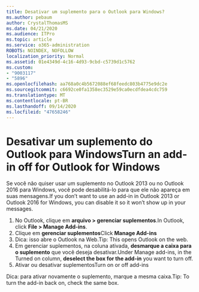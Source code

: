 ```yaml
---
title: Desativar um suplemento para o Outlook para Windows?
ms.author: pebaum
author: CrystalThomasMS
ms.date: 04/21/2020
ms.audience: ITPro
ms.topic: article
ms.service: o365-administration
ROBOTS: NOINDEX, NOFOLLOW
localization_priority: Normal
ms.assetid: 01e4349d-4c16-4d93-9cbd-c5739d1c5762
ms.custom:
- "9003117"
- "5896"
ms.openlocfilehash: aa768a0c4b5672088ef68feedc803b4775e9dc2e
ms.sourcegitcommit: c6692ce0fa1358ec3529e59ca0ecdfdea4cdc759
ms.translationtype: MT
ms.contentlocale: pt-BR
ms.lasthandoff: 09/14/2020
ms.locfileid: "47658246"
---
```

# <a name="turn-an-add-in-off-for-outlook-for-windows"></a><span data-ttu-id="bf872-102">Desativar um suplemento do Outlook para Windows</span><span class="sxs-lookup"><span data-stu-id="bf872-102">Turn an add-in off for Outlook for Windows</span></span>

<span data-ttu-id="bf872-103">Se você não quiser usar um suplemento no Outlook 2013 ou no Outlook 2016 para Windows, você pode desabilitá-lo para que ele não apareça em suas mensagens.</span><span class="sxs-lookup"><span data-stu-id="bf872-103">If you don’t want to use an add-in in Outlook 2013 or Outlook 2016 for Windows, you can disable it so it won’t show up in your messages.</span></span>  

1. <span data-ttu-id="bf872-104">No Outlook, clique em **arquivo > gerenciar suplementos**.</span><span class="sxs-lookup"><span data-stu-id="bf872-104">In Outlook, click **File > Manage Add-ins**.</span></span>
2. <span data-ttu-id="bf872-105">Clique em  **gerenciar suplementos**</span><span class="sxs-lookup"><span data-stu-id="bf872-105">Click  **Manage Add-ins**</span></span>
3. <span data-ttu-id="bf872-106">Dica: isso abre o Outlook na Web.</span><span class="sxs-lookup"><span data-stu-id="bf872-106">Tip: This opens Outlook on the web.</span></span>
4. <span data-ttu-id="bf872-107">Em gerenciar suplementos, na coluna ativada, **desmarque a caixa para o suplemento**  que você deseja desativar.</span><span class="sxs-lookup"><span data-stu-id="bf872-107">Under Manage add-ins, in the Turned on column, **deselect the box for the add-in**  you want to turn off.</span></span>
5. <span data-ttu-id="bf872-108">Ativar ou desativar suplementos</span><span class="sxs-lookup"><span data-stu-id="bf872-108">Turn on or off add-ins</span></span>

<span data-ttu-id="bf872-109">Dica: para ativar novamente o suplemento, marque a mesma caixa.</span><span class="sxs-lookup"><span data-stu-id="bf872-109">Tip: To turn the add-in back on, check the same box.</span></span>
